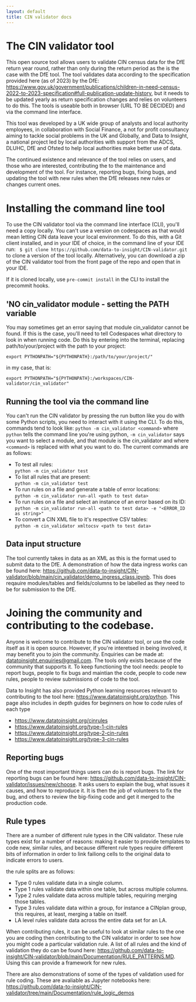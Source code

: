 ```yaml
---
layout: default
title: CIN validator docs
---
```


# The CIN validator tool
This open source tool allows users to validate CIN census data for the DfE return year round, rather than only during the return period as the is the case with the DfE tool. The tool validates data according to the specification provided here (as of 2023) by the DfE: https://www.gov.uk/government/publications/children-in-need-census-2022-to-2023-specification#full-publication-update-history, but it needs to be updated yearly as return specification changes and relies on volunteers to do this. The tools is useable both in browser (URL TO BE DECIDED) and via the command line interface.

This tool was developed by a UK wide group of analysts and local authority employees, in collaboration with Social Finance, a not for profit consultancy aiming to tackle social problems in the UK and Globally, and Data to Insight, a national project led by local authorities with support from the ADCS, DLUHC, DfE and Ofsted to help local authorities make better use of data.

The continued existence and relevance of the tool relies on users, and those who are interested, contributing the to the maintenance and development of the tool. For instance, reporting bugs, fixing bugs, and updating the tool with new rules when the DfE releases new rules or changes current ones.

# Installing the command line tool

To use the CIN validator tool via the command line interface (CLI), you'll need a copy locally. You can't use a version on codespaces as that would mean letting CIN data leave your local environment. To do this, with a Git client installed, and in your IDE of choice, in the command line of your IDE run:
 ` $ git clone https://github.com/data-to-insight/CIN-validator.git`
to clone a version of the tool locally. Alternatively, you can download a zip of the CIN validator tool from the front page of the repo and open that in your IDE. 

If it is cloned locally, use `pre-commit install` in the CLI to install the precommit hooks.

## 'NO cin_validator module - setting the PATH variable
You may sometimes get an error saying that module cin_validator cannot be found. If this is the case, you'll need to tell Codespaces what directory to look in when running code. Do this by entering into the terminal, replacing path/to/your/project with the path to your project: 

`export PYTHONPATH="${PYTHONPATH}:/path/to/your/project/"`

in my case, that is: 

`export PYTHONPATH="${PYTHONPATH}:/workspaces/CIN-validator/cin_validator"`

## Running the tool via the command line
You can't run the CIN validator by pressing the run button like you do with some Python scripts, you need to interact with it using the CLI. To do this, commands tend to look like:
  `python -m cin_validator <command>`
 where `python` tells the command line you're using python, `-m cin_validator` says you want to select a module, and that module is the cin_validator and where `<command>` is replaced with what you want to do. The current commands are as follows:
 - To test all rules:  
`python -m cin_validator test`
- To list all rules that are present:  
`python -m cin_validator test`
- To run rules on a file and generate a table of error locations:  
`python -m cin_validator run-all <path to test data>`
- To run rules on a file and select an instance of an error based on its ID:  
`python -m cin_validator run-all <path to test data> -e "<ERROR_ID as string>"`
- To convert a CIN XML file to it's respective CSV tables:  
`python -m cin_validator xmltocsv <path to test data>`

## Data input structure
The tool currently takes in data as an XML as this is the format used to submit data to the DfE. A demonstration of how the data ingress works can be found here: https://github.com/data-to-insight/CIN-validator/blob/main/cin_validator/demo_ingress_class.ipynb. This does reqauire modules/tables and fields/columns to be labelled as they need to be for submission to the DfE.
 
# Joining the community and contributing to the codebase.
Anyone is welcome to contribute to the CIN validator tool, or use the code itself as it is open source. However, if you're interetsed in being involved, it may benefit you to join the community. Enquiries can be made at: datatoinsight.enquiries@gmail.com. The tools only exists because of the community that supports it. To keep functioning the tool needs: people to report bugs, people to fix bugs and maintian the code, people to code new rules, people to review submissions of code to the tool.

Data to Insight has also provided Python learning resources relevant to contributing to the tool here: https://www.datatoinsight.org/python. This page also includes in depth guides for beginners on how to code rules of each type
- https://www.datatoinsight.org/cinrules
- https://www.datatoinsight.org/type-1-cin-rules
- https://www.datatoinsight.org/type-2-cin-rules
- https://www.datatoinsight.org/type-3-cin-rules


## Reporting bugs
One of the most important things users can do is report bugs. The link for reporting bugs can be found here:  https://github.com/data-to-insight/CIN-validator/issues/new/choose. It asks users to explain the bug, what issues it causes, and how to reproduce it. It is then the job of volunteers to fix the bug, and others to review the big-fixing code and get it merged to the production code.

## Rule types
There are a number of different rule types in the CIN validator. These rule types exist for a number of reasons: making it easier to provide templates to code new, similar rules, and because different rule types require different bits of information in order to link failiong cells to the original data to indicate errors to users. 

the rule splits are as follows:
- Type 0 rules validate data in a single column.
- Type 1 rules validate data within one table, but across multiple columns.
- Type 2 rules validate data across multiple tables, requiring merging those tables.
- Type 3 rules validate data within a group, for instance a CINplan group, this requires, at least, merging a table on itself.
- LA level rules validate data across the entire data set for an LA. 

When contributing rules, it can be useful to look at similar rules to the one you are coding then contributing to the CIN validator in order to see how you might code a particular validation rule. A list of all rules and the kind of validation they do can be found here: https://github.com/data-to-insight/CIN-validator/blob/main/Documentation/RULE_PATTERNS.MD. Using this can provide a framework for new rules.

There are also demonstrations of some of the types of validation used for rule coding. These are avaliable as Jupyter notebooks here: https://github.com/data-to-insight/CIN-validator/tree/main/Documentation/rule_logic_demos

